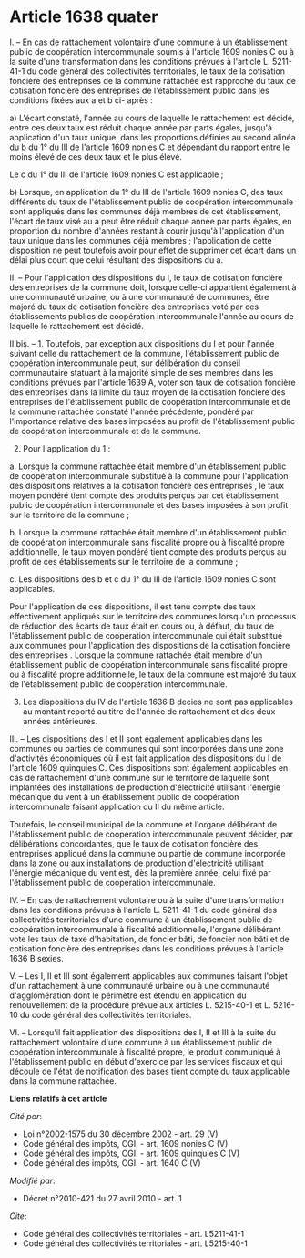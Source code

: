 # Article 1638 quater

I. – En cas de rattachement volontaire d'une commune à un établissement public de coopération intercommunale soumis à
l'article 1609 nonies C ou à la suite d'une transformation dans les conditions prévues à l'article L. 5211-41-1 du code
général des collectivités territoriales, le taux de la cotisation foncière des entreprises de la commune rattachée est
rapproché du taux de cotisation foncière des entreprises de l'établissement public dans les conditions fixées aux a et b ci-
après :

a) L'écart constaté, l'année au cours de laquelle le rattachement est décidé, entre ces deux taux est réduit chaque année par
parts égales, jusqu'à application d'un taux unique, dans les proportions définies au second alinéa du b du 1° du III de
l'article 1609 nonies C et dépendant du rapport entre le moins élevé de ces deux taux et le plus élevé.

Le c du 1° du III de l'article 1609 nonies C est applicable ;

b) Lorsque, en application du 1° du III de l'article 1609 nonies C, des taux différents du taux de l'établissement public de
coopération intercommunale sont appliqués dans les communes déjà membres de cet établissement, l'écart de taux visé au a peut
être réduit chaque année par parts égales, en proportion du nombre d'années restant à courir jusqu'à l'application d'un taux
unique dans les communes déjà membres ; l'application de cette disposition ne peut toutefois avoir pour effet de supprimer
cet écart dans un délai plus court que celui résultant des dispositions du a.

II. – Pour l'application des dispositions du I, le taux de cotisation foncière des entreprises de la commune doit, lorsque
celle-ci appartient également à une communauté urbaine, ou à une communauté de communes, être majoré du taux de cotisation
foncière des entreprises voté par ces établissements publics de coopération intercommunale l'année au cours de laquelle le
rattachement est décidé.

II bis. – 1. Toutefois, par exception aux dispositions du I et pour l'année suivant celle du rattachement de la commune,
l'établissement public de coopération intercommunale peut, sur délibération du conseil communautaire statuant à la majorité
simple de ses membres dans les conditions prévues par l'article 1639 A, voter son taux de cotisation foncière des entreprises
dans la limite du taux moyen de la cotisation foncière des entreprises de l'établissement public de coopération
intercommunale et de la commune rattachée constaté l'année précédente, pondéré par l'importance relative des bases imposées
au profit de l'établissement public de coopération intercommunale et de la commune.

2. Pour l'application du 1 :

a. Lorsque la commune rattachée était membre d'un établissement public de coopération intercommunale substitué à la commune
pour l'application des dispositions relatives à la cotisation foncière des entreprises , le taux moyen pondéré tient compte
des produits perçus par cet établissement public de coopération intercommunale et des bases imposées à son profit sur le
territoire de la commune ;

b. Lorsque la commune rattachée était membre d'un établissement public de coopération intercommunale sans fiscalité propre ou
à fiscalité propre additionnelle, le taux moyen pondéré tient compte des produits perçus au profit de ces établissements sur
le territoire de la commune ;

c. Les dispositions des b et c du 1° du III de l'article 1609 nonies C sont applicables.

Pour l'application de ces dispositions, il est tenu compte des taux effectivement appliqués sur le territoire des communes
lorsqu'un processus de réduction des écarts de taux était en cours ou, à défaut, du taux de l'établissement public de
coopération intercommunale qui était substitué aux communes pour l'application des dispositions de la cotisation foncière des
entreprises . Lorsque la commune rattachée était membre d'un établissement public de coopération intercommunale sans
fiscalité propre ou à fiscalité propre additionnelle, le taux de la commune est majoré du taux de l'établissement public de
coopération intercommunale.

3. Les dispositions du IV de l'article 1636 B decies ne sont pas applicables au montant reporté au titre de l'année de
rattachement et des deux années antérieures.

III. – Les dispositions des I et II sont également applicables dans les communes ou parties de communes qui sont incorporées
dans une zone d'activités économiques où il est fait application des dispositions du I de l'article 1609 quinquies C. Ces
dispositions sont également applicables en cas de rattachement d'une commune sur le territoire de laquelle sont implantées
des installations de production d'électricité utilisant l'énergie mécanique du vent à un établissement public de coopération
intercommunale faisant application du II du même article.

Toutefois, le conseil municipal de la commune et l'organe délibérant de l'établissement public de coopération intercommunale
peuvent décider, par délibérations concordantes, que le taux de cotisation foncière des entreprises appliqué dans la commune
ou partie de commune incorporée dans la zone ou aux installations de production d'électricité utilisant l'énergie mécanique
du vent est, dès la première année, celui fixé par l'établissement public de coopération intercommunale.

IV. – En cas de rattachement volontaire ou à la suite d'une transformation dans les conditions prévues à l'article L.
5211-41-1 du code général des collectivités territoriales d'une commune à un établissement public de coopération
intercommunale à fiscalité additionnelle, l'organe délibérant vote les taux de taxe d'habitation, de foncier bâti, de foncier
non bâti et de cotisation foncière des entreprises dans les conditions prévues à l'article 1636 B sexies.

V. – Les I, II et III sont également applicables aux communes faisant l'objet d'un rattachement à une communauté urbaine ou à
une communauté d'agglomération dont le périmètre est étendu en application du renouvellement de la procédure prévue aux
articles L. 5215-40-1 et L. 5216-10 du code général des collectivités territoriales.

VI. – Lorsqu'il fait application des dispositions des I, II et III à la suite du rattachement volontaire d'une commune à un
établissement public de coopération intercommunale à fiscalité propre, le produit communiqué à l'établissement public en
début d'exercice par les services fiscaux et qui découle de l'état de notification des bases tient compte du taux applicable
dans la commune rattachée.

**Liens relatifs à cet article**

_Cité par_:

  - Loi n°2002-1575 du 30 décembre 2002 - art. 29 (V)
  - Code général des impôts, CGI. - art. 1609 nonies C (V)
  - Code général des impôts, CGI. - art. 1609 quinquies C (V)
  - Code général des impôts, CGI. - art. 1640 C (V)

_Modifié par_:

  - Décret n°2010-421  du 27 avril 2010 - art. 1

_Cite_:

  - Code général des collectivités territoriales - art. L5211-41-1
  - Code général des collectivités territoriales - art. L5215-40-1
